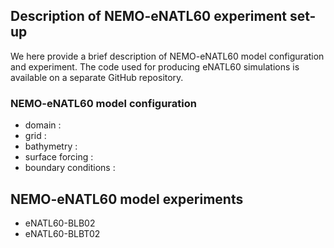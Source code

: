 ## Description of NEMO-eNATL60  experiment set-up 

We here provide a brief description of NEMO-eNATL60 model configuration and experiment. The code used for producing eNATL60 simulations is available on a separate GitHub repository.
  
### NEMO-eNATL60 model configuration 
 - domain : 
 - grid : 
 - bathymetry : 
 - surface forcing : 
 - boundary conditions : 
 
## NEMO-eNATL60 model experiments
 - eNATL60-BLB02
 - eNATL60-BLBT02
